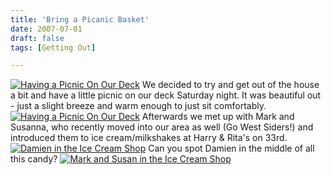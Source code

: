 ```yaml
---
title: 'Bring a Picanic Basket'
date: 2007-07-01
draft: false
tags: [Getting Out]

---
```


[![Having a Picnic On Our Deck](http://farm2.static.flickr.com/1106/688279686_5942f586e4_m.jpg)](http://www.flickr.com/photos/lemon/688279686/) We decided to try and get out of the house a bit and have a little picnic on our deck Saturday night. It was beautiful out - just a slight breeze and warm enough to just sit comfortably. [![Having a Picnic On Our Deck](http://farm2.static.flickr.com/1417/687427447_5da505dafb_m.jpg)](http://www.flickr.com/photos/lemon/687427447/) Afterwards we met up with Mark and Susanna, who recently moved into our area as well (Go West Siders!) and introduced them to ice cream/milkshakes at Harry & Rita's on 33rd. [![Damien in the Ice Cream Shop](http://farm2.static.flickr.com/1006/687445713_62db31e8ec_m.jpg)](http://www.flickr.com/photos/lemon/687445713/) Can you spot Damien in the middle of all this candy? [![Mark and Susan in the Ice Cream Shop](http://farm2.static.flickr.com/1301/687454741_c4d5326b65_m.jpg)](http://www.flickr.com/photos/lemon/687454741/)
